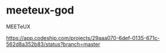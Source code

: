 # meeteux-god
MEETeUX

https://app.codeship.com/projects/29aaa070-6def-0135-671c-562d8a352b83/status?branch=master